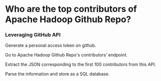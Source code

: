 # Who are the top contributors of Apache Hadoop Github Repo? 

### Leveraging GitHub API 



Generate a personal access token on github.

Go to Apache Hadoop Github Repo's contributors’ endpoint. 

Extract the JSON corresponding to the first 100 contributors from this API. 

Parse the information and store as a SQL database.

